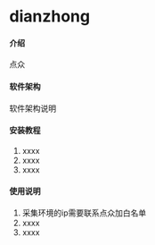 # dianzhong

#### 介绍
点众

#### 软件架构
软件架构说明


#### 安装教程

1.  xxxx
2.  xxxx
3.  xxxx

#### 使用说明

1.  采集环境的ip需要联系点众加白名单
2.  xxxx
3.  xxxx

